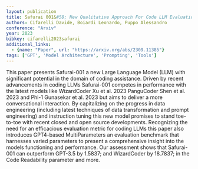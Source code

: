 ```yaml
---
layout: publication
title: Safurai 001&#58; New Qualitative Approach For Code LLM Evaluation
authors: Cifarelli Davide, Boiardi Leonardo, Puppo Alessandro
conference: "Arxiv"
year: 2023
bibkey: cifarelli2023safurai
additional_links:
  - {name: "Paper", url: "https://arxiv.org/abs/2309.11385"}
tags: ['GPT', 'Model Architecture', 'Prompting', 'Tools']
---
```

This paper presents Safurai-001 a new Large Language Model (LLM) with significant potential in the domain of coding assistance. Driven by recent advancements in coding LLMs Safurai-001 competes in performance with the latest models like WizardCoder Xu et al. 2023 PanguCoder Shen et al. 2023 and Phi-1 Gunasekar et al. 2023 but aims to deliver a more conversational interaction. By capitalizing on the progress in data engineering (including latest techniques of data transformation and prompt engineering) and instruction tuning this new model promises to stand toe-to-toe with recent closed and open source developments. Recognizing the need for an efficacious evaluation metric for coding LLMs this paper also introduces GPT4-based MultiParameters an evaluation benchmark that harnesses varied parameters to present a comprehensive insight into the models functioning and performance. Our assessment shows that Safurai-001 can outperform GPT-3.5 by 1.5837; and WizardCoder by 18.7837; in the Code Readability parameter and more.
